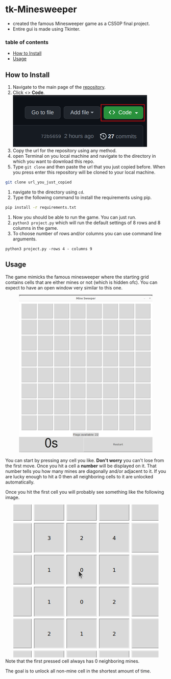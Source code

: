 # tk-Minesweeper
- created the famous Minesweeper game as a CS50P final project.
- Entire gui is made using Tkinter.
### table of contents
- [How to Install](#how-to-install)
- [Usage](#usage)

## How to Install
1. Navigate to the main page of the [repository](https://github.com/omar-abdelgawad/MineSweeper-python-tkinter).
1. Click <> **Code**.
![alt text](images/repo_code_image.png)
1. Copy the url for the repository using any method.
1. open Terminal on you local machine and navigate to the directory in which you want to download this repo.
1. Type `git clone` and then paste the url that you just copied before. When you press enter this repository will be cloned to your local machine.
```bash
git clone url_you_just_copied
```
1. navigate to the directory using `cd`.
1. Type the following command to install the requirements using pip.
```bash
pip install -r requirements.txt
```  
1. Now you should be able to run the game. You can just run.
1. ```python3 project.py``` which will run the default settings of 8 rows and 8 columns in the game.
1. To choose number of rows and/or columns you can use command line arguments.
```
python3 project.py -rows 4 - columns 9
```
## Usage

The game mimicks the famous minesweeper where the starting grid contains cells that are either mines or not (which is hidden ofc). You can expect to have an open window very similar to this one.
<div align="center">
<img src="images/game_at_start.png",alt="image of game at start">
</div>

You can start by pressing any cell you like. **Don't worry** you can't lose from the first move. Once you hit a cell a **number** will be displayed on it. That number tells you how many mines are diagonally and/or adjacent to it. If you are lucky enough to hit a 0 then all neighboring cells to it are unlocked automatically.

Once you hit the first cell you will probably see something like the following image.

<div align="center">
<img src="images/first_pressed_cell.png",alt="image of first pressed cell">
</div>
Note that the first pressed cell always has 0 neighboring mines.

The goal is to unlock all non-mine cell in the shortest amount of time.